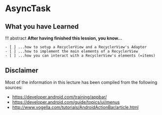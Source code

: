 # AsyncTask



## What you have Learned

!!! abstract
    __After having finished this lession, you know...__

    - [ ] ...how to setup a RecyclerView and a RecyclerView's Adapter 
    - [ ] ...how to implement the main elements of a RecyclerView
    - [ ] ...how you can interact with a RecyclerView's elements (=items) 


## Disclaimer

Most of the information in this lecture has been compiled from the following sources:

* <https://developer.android.com/training/appbar/>
* <https://developer.android.com/guide/topics/ui/menus>
* <http://www.vogella.com/tutorials/AndroidActionBar/article.html>